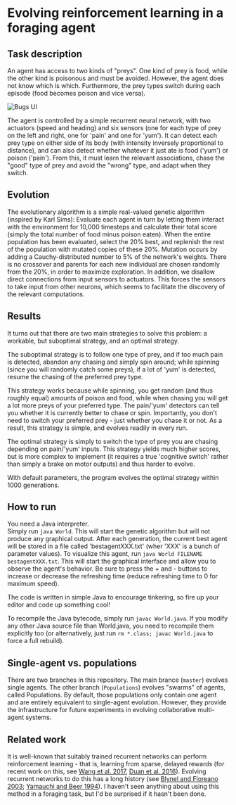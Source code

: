 # Evolving reinforcement learning in a foraging agent


## Task description

An agent has access to two kinds of "preys". One kind of prey is food, while the
other kind is poisonous and must be avoided. However, the agent does not know
which is which. Furthermore, the prey types switch during each episode (food
becomes poison and vice versa).

![Bugs UI](https://github.com/ThomasMiconi/Bugs/blob/master/World.gif)

The agent is controlled by a simple recurrent neural network, with two
actuators (speed and heading) and six sensors (one for each type of prey on the
left and right, one for 'pain' and one for 'yum'). It can detect each prey type
on either side of its body (with intensity inversely proportional to distance),
and can  also detect whether whatever it just ate is food ('yum') or poison
('pain'). From this, it must learn the relevant associations, chase the "good"
type of prey and avoid the "wrong" type, and adapt when they switch.

## Evolution

The evolutionary algorithm is a simple real-valued genetic algorithm (inspired
by Karl Sims): Evaluate each agent in turn by letting them interact with the
environment for 10,000 timesteps and calculate their total score (simply the
total number of food minus poison eaten). When the entire population has been
evaluated, select the 20% best, and replenish the rest of the population with
mutated copies of these 20%. Mutation occurs by adding a Cauchy-distributed
number to 5% of the network's weights. There is no crossover and parents for
each new individual are chosen randomly from the 20%, in order to maximize
exploration. In addition, we disallow direct connections
from input sensors to actuators. This forces the sensors to take input from
other neurons, which seems to facilitate the discovery of the relevant
computations.

## Results

It turns out that there are two main strategies to solve this problem: a workable, but suboptimal strategy, and an optimal strategy. 

The suboptimal
strategy is to follow one type of prey, and if too much pain is detected,
abandon any chasing and simply spin around; while spinning (since you will randomly catch some preys), if a lot of 'yum' is detected,
resume the chasing of the preferred prey type.

This strategy works because while spinning, you get random (and thus roughly
equal) amounts of poison and food, while when chasing you will get a lot more
preys of your preferred type. The pain/'yum' detectors can tell you whether it
is currently better to chase or spin. Importantly, you don't need to switch
your preferred prey - just whether you chase it or not. As a result, this
strategy is simple, and evolves readily in every run.

The optimal strategy is simply to switch the type of prey you are chasing
depending on pain/'yum' inputs. This strategy yields much higher scores, but is
more complex to implement (it requires a true 'cognitive switch' rather than
simply a brake on motor outputs) and thus harder to evolve.

With default parameters, the program evolves the optimal strategy within 1000
generations.

## How to run

You need a Java interpreter.  
Simply run  `java World`.  This will start the genetic algorithm but will not produce any graphical output. After each generation, the current best
agent will be stored in a file called 'bestagentXXX.txt' (wher 'XXX' is a bunch of
parameter values). To visualize
this agent, run `java World FILENAME bestagentXXX.txt`. This will start the
graphical interface and allow you to observe the agent's behavior.
Be sure to press the + and - buttons to increase
or decrease the refreshing time (reduce refreshing time to 0 for maximum
speed).

The code is written in simple Java to encourage tinkering, so fire up your
editor and code up something cool!

To recompile the Java bytecode, simply run `javac World.java`. If
you modify any other Java source file than World.java, you need to recompile
them explicitly too (or alternatively, just run `rm *.class; javac World.java`
to force a full rebuild). 

## Single-agent vs. populations

There are two branches in this repository. The main brance (`master`) evolves
single agents. The other branch (`Populations`) evolves "swarms" of agents,
called Populations. By default, those populations only contain one agent and are
entirely equivalent to single-agent evolution. However, they provide the
infrastructure for future experiments in evolving collaborative multi-agent
systems.


## Related work

It is well-known that suitably trained recurrent networks can perform
reinforcement learning - that is, learning from sparse, delayed rewards (for
recent work on this, see [Wang et al.  2017](https://arxiv.org/abs/1611.05763),
[Duan et al.  2016](https://arxiv.org/abs/1611.02779)). Evolving recurrent
networks to do this has a long history (see [Blynel and Floreano
2003](https://link.springer.com/chapter/10.1007/3-540-36605-9_54); [Yamauchi and
Beer 1994](http://dl.acm.org/citation.cfm?id=189951)). I haven't seen anything
about using this method in a foraging task, but I'd be surprised if it hasn't
been done. 

